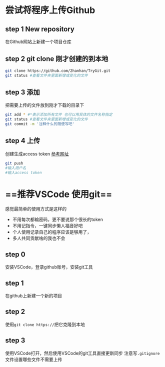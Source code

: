# 尝试将程序上传Github
## step 1 New repository
在Github网站上新建一个项目仓库
## step 2 git clone 刚才创建的到本地
```bash
git clone https://github.com/2hanhan/TryGit.git
git status #查看文件夹里面新增或变化的文件
```
## step 3 添加
把需要上传的文件放到刚才下载的目录下
```bash
git add * #*表示添加所有文件 也可以用具体的文件名称指定
git status #查看文件夹里面新增或变化的文件
git commit -m '注释什么的随便写吧'
```
## step 4 上传
创建生成access token
[参考网址](https://github.blog/2020-07-30-token-authentication-requirements-for-api-and-git-operations/)
```bash
git push
#输入用户名
#输入access token
```

# ==推荐VSCode 使用git==
感觉最简单的使用方式是这样的
- 不用每次都输密码，更不要说那个很长的token
- 不用记指令，一键同步懒人福音好吧
- 个人使用记录自己的程序应该是够用了，
- 多人共同贡献啥的我也不会
## step 0
安装VSCode，登录github账号，安装git工具
## step 1
在github上新建一个新的项目
## step 2
使用`git clone https://`把它克隆到本地
## step 3 
使用VSCode打开，然后使用VSCode的git工具直接更新同步
注意写`.gitignore`文件设置哪些文件不需要上传

